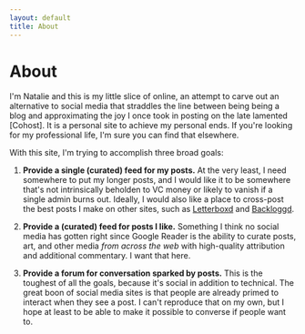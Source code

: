 ```yaml
---
layout: default
title: About
---
```


# About

I'm Natalie and this is my little slice of online, an attempt to carve out an
alternative to social media that straddles the line between being being a blog
and approximating the joy I once took in posting on the late lamented [Cohost].
It is a personal site to achieve my personal ends. If you're looking for my
professional life, I'm sure you can find that elsewhere.

[cohost.org]: https://cohost.org

With this site, I'm trying to accomplish three broad goals:

1. **Provide a single (curated) feed for my posts.** At the very least, I need
   somewhere to put my longer posts, and I would like it to be somewhere that's
   not intrinsically beholden to VC money or likely to vanish if a single admin
   burns out. Ideally, I would also like a place to cross-post the best posts I
   make on other sites, such as [Letterboxd] and [Backloggd].

2. **Provide a (curated) feed for posts I like.** Something I think no social
   media has gotten right since Google Reader is the ability to curate posts,
   art, and other media _from across the web_ with high-quality attribution and
   additional commentary. I want that here.

3. **Provide a forum for conversation sparked by posts.** This is the toughest
   of all the goals, because it's social in addition to technical. The great
   boon of social media sites is that people are already primed to interact when
   they see a post. I can't reproduce that on my own, but I hope at least to be
   able to make it possible to converse if people want to.

[Letterboxd]: https://letterboxd.com/nex3
[Backloggd]: https://www.backloggd.com/u/nex3/
